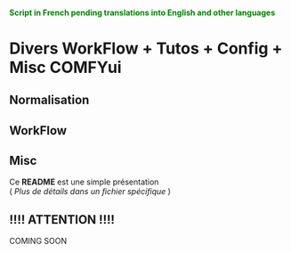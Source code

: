 #### <span style="color:green">Script in French pending translations into English and other languages</span>

# Divers WorkFlow + Tutos + Config + Misc COMFYui
## Normalisation
## WorkFlow
## Misc


Ce **README** est une simple présentation<br>
( *Plus de détails dans un fichier spécifique* )

##  !!!! ATTENTION !!!!

COMING SOON
